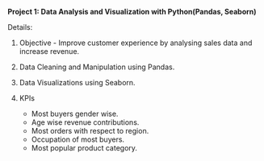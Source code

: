 **Project 1: Data Analysis and Visualization with Python(Pandas, Seaborn)**

Details:

1. Objective - Improve customer experience by analysing sales data and increase revenue.

2. Data Cleaning and Manipulation using Pandas.

3. Data Visualizations using Seaborn.

4. KPIs

    - Most buyers gender wise.
    - Age wise revenue contributions.
    - Most orders with respect to region.
    - Occupation of most buyers.
    - Most popular product category.
